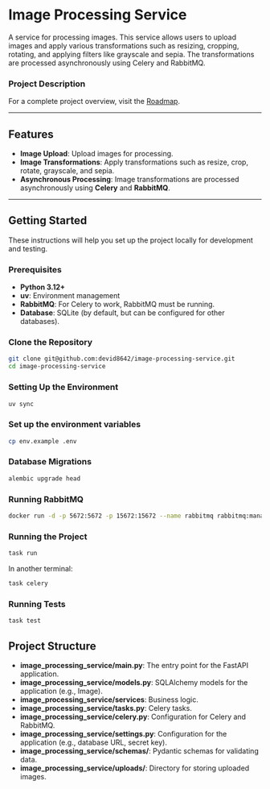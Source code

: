 # Image Processing Service

A service for processing images. This service allows users to upload images and apply various transformations such as resizing, cropping, rotating, and applying filters like grayscale and sepia. The transformations are processed asynchronously using Celery and RabbitMQ.

### Project Description
For a complete project overview, visit the [Roadmap](https://roadmap.sh/projects/image-processing-service).

---

## Features

- **Image Upload**: Upload images for processing.
- **Image Transformations**: Apply transformations such as resize, crop, rotate, grayscale, and sepia.
- **Asynchronous Processing**: Image transformations are processed asynchronously using **Celery** and **RabbitMQ**.

---

## Getting Started

These instructions will help you set up the project locally for development and testing.

### Prerequisites

- **Python 3.12+**
- **uv**: Environment management
- **RabbitMQ**: For Celery to work, RabbitMQ must be running.
- **Database**: SQLite (by default, but can be configured for other databases).

### Clone the Repository

```bash
git clone git@github.com:devid8642/image-processing-service.git
cd image-processing-service
```
### Setting Up the Environment
```bash
uv sync
```

### Set up the environment variables
```bash
cp env.example .env
```

### Database Migrations
```bash
alembic upgrade head
```

### Running RabbitMQ
```bash
docker run -d -p 5672:5672 -p 15672:15672 --name rabbitmq rabbitmq:management
```

### Running the Project
```bash
task run
```

In another terminal:

```bash
task celery
```

### Running Tests
```bash
task test
```

## Project Structure

- **image_processing_service/main.py**: The entry point for the FastAPI application.
- **image_processing_service/models.py**: SQLAlchemy models for the application (e.g., Image).
- **image_processing_service/services**: Business logic.
- **image_processing_service/tasks.py**: Celery tasks.
- **image_processing_service/celery.py**: Configuration for Celery and RabbitMQ.
- **image_processing_service/settings.py**: Configuration for the application (e.g., database URL, secret key).
- **image_processing_service/schemas/**: Pydantic schemas for validating data.
- **image_processing_service/uploads/**: Directory for storing uploaded images.
